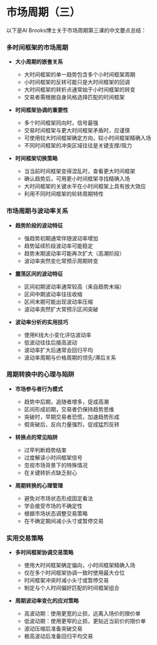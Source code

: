 # 市场周期（三）

以下是Al Brooks博士关于市场周期第三课的中文要点总结：

### 多时间框架的市场周期
- **大小周期的嵌套关系**
  - 大时间框架的单一趋势包含多个小时间框架周期
  - 小时间框架的反转可能只是大时间框架的回调
  - 大时间框架的转折点通常始于小时间框架的转变
  - 交易者需根据自身风格选择匹配的时间框架

- **时间框架协调的重要性**
  - 多个时间框架同向时，信号最强
  - 交易时间框架与更大时间框架矛盾时，应谨慎
  - 可使用较大时间框架确定方向，较小时间框架精确入场
  - 不同时间框架的冲突区域往往是关键支撑/阻力

- **时间框架切换策略**
  - 当当前时间框架变得混乱时，查看更大时间框架
  - 确认趋势后，可用更小时间框架寻找精确入场
  - 大时间框架的关键水平在小时间框架上具有放大效应
  - 利用不同时间框架的轮转周期特性

### 市场周期与波动率关系
- **趋势阶段的波动特征**
  - 强趋势初期通常伴随波动率增加
  - 趋势延续阶段波动率可能稳定
  - 趋势末期波动率可能再次扩大（高潮阶段）
  - 波动率突然变化常预示周期转变

- **震荡区间的波动特征**
  - 区间初期波动率通常较高（来自趋势末端）
  - 区间中期波动率往往收缩
  - 区间末期可能出现波动率压缩
  - 波动率突然扩大常预示区间突破

- **波动率分析的实用技巧**
  - 使用K线大小变化评估波动率
  - 低波动往往后接高波动
  - 波动率扩大后通常会回归平均
  - 波动率周期与价格周期的领先/滞后关系

### 周期转换中的心理与陷阱
- **市场参与者行为模式**
  - 趋势中后期，追随者增多，促成高潮
  - 区间形成初期，交易者仍保持趋势思维
  - 突破时，早期交易者恐慌，加速趋势形成
  - 假突破后，反向力量强烈，促成猛烈反转

- **转换点的常见陷阱**
  - 过早判断趋势结束
  - 过度解读小时间框架信号
  - 忽视市场背景下的特殊情况
  - 在关键转折点缺乏耐心

- **周期转换的心理管理**
  - 避免对市场状态形成固定看法
  - 学会接受市场的不确定性
  - 根据市场状态调整交易策略
  - 在不确定期间减小头寸或暂停交易 

### 实用交易策略
- **多时间框架协调交易策略**
  - 使用大时间框架确定偏向，小时间框架精确入场
  - 仅在多个时间框架协调一致时使用最大仓位
  - 时间框架冲突时减小头寸或暂停交易
  - 制定与个人时间偏好匹配的时间框架组合

- **周期波动率变化的应对策略**
  - 高波动期：使用更宽的止损，远离入场价的限价单
  - 低波动期：使用更窄的止损，更贴近当前价的限价单
  - 波动压缩后准备突破交易
  - 极高波动后准备回归平均交易 